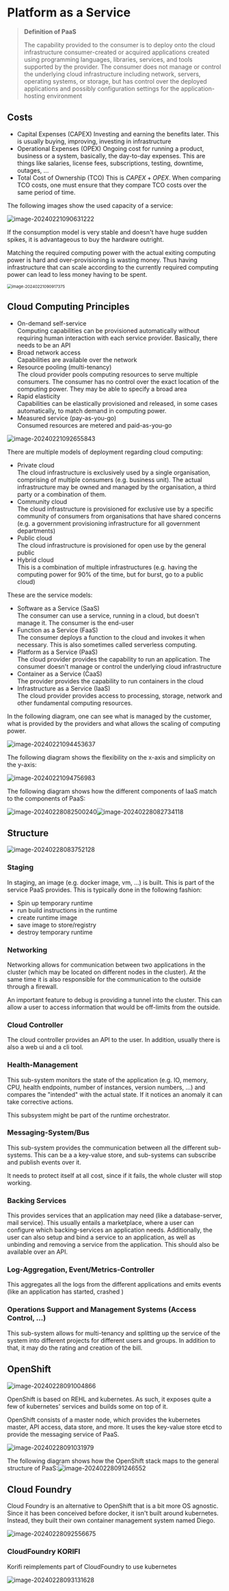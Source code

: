 # Platform as a Service

> **Definition of PaaS**
>
> The capability provided to the consumer is to deploy onto the cloud infrastructure consumer-created or acquired applications created using programming languages, libraries, services, and tools supported by the provider. The consumer does not manage or control the underlying cloud infrastructure including network, servers, operating systems, or storage, but has control over the deployed applications and possibly configuration settings for the application-hosting environment

## Costs

* Capital Expenses (CAPEX)
  Investing and earning the benefits later. This is usually buying, improving, investing in infrastructure
* Operational Expenses (OPEX)
  Ongoing cost for running a product, business or a system, basically, the day-to-day expenses. This are things like salaries, license fees, subscriptions, testing, downtime, outages,  ...
* Total Cost of Ownership (TCO)
  This is $CAPEX + OPEX$. When comparing TCO costs, one must ensure that they compare TCO costs over the same period of time.

The following images show the used capacity of a service:

![image-20240221090631222](./res/PAAS/image-20240221090631222.png)

If the consumption model is very stable and doesn't have huge sudden spikes, it is advantageous to buy the hardware outright.

Matching the required computing power with the actual exiting computing power is hard and over-provisioning is wasting money. Thus having infrastructure that can scale according to the currently required computing power can lead to less money having to be spent.

<img src="./res/PAAS/image-20240221090917375.png" alt="image-20240221090917375" style="zoom:67%;" />

## Cloud Computing Principles

* On-demand self-service  
  Computing capabilities can be provisioned automatically without requiring human interaction with each service provider. Basically, there needs to be an API
* Broad network access  
  Capabilities are available over the network
* Resource pooling (multi-tenancy)  
  The cloud provider pools computing resources to serve multiple consumers. The consumer has no control over the exact location of the computing power. They may be able to specify a broad area
* Rapid elasticity  
  Capabilities can be elastically provisioned and released, in some cases automatically, to match demand in computing power.
* Measured service (pay-as-you-go)  
  Consumed resources are metered and paid-as-you-go

![image-20240221092655843](./res/PAAS/image-20240221092655843.png)

There are multiple models of deployment regarding cloud computing:

* Private cloud  
  The cloud infrastructure is exclusively used by a single organisation, comprising of multiple consumers (e.g. business unit). The actual infrastructure may be owned and managed by the organisation, a third party or a combination of them.
* Community cloud  
  The cloud infrastructure is provisioned for exclusive use by a specific community of consumers from organisations that have shared concerns (e.g. a government provisioning infrastructure for all government departments)
* Public cloud  
  The cloud infrastructure is provisioned for open use by the general public 
* Hybrid cloud  
  This is a combination of multiple infrastructures (e.g. having the computing power for 90% of the time, but for burst, go to a public cloud)

These are the service models:

* Software as a Service (SaaS)  
  The consumer can use a service, running in a cloud, but doesn't manage it. The consumer is the end-user
* Function as a Service (FaaS)  
  The consumer deploys a function to the cloud and invokes it when necessary. This is also sometimes called serverless computing.
* Platform as a Service (PaaS)  
  The cloud provider provides the capability to run an application. The consumer doesn't manage or control the underlying cloud infrastructure
* Container as a Service (CaaS)  
  The provider provides the capability to run containers in the cloud
* Infrastructure as a Service (IaaS)  
  The cloud provider provides access to processing, storage, network and other fundamental computing resources. 

In the following diagram, one can see what is managed by the customer, what is provided by the providers and what allows the scaling of computing power.

![image-20240221094453637](./res/PAAS/image-20240221094453637.png)

The following diagram shows the flexibility on the x-axis and simplicity on the y-axis:

![image-20240221094756983](./res/PAAS/image-20240221094756983.png)

The following diagram shows how the different components of IaaS match to the components of PaaS:

![image-20240228082500240](./res/PAAS/image-20240228082500240.png)![image-20240228082734118](./res/PAAS/image-20240228082734118.png)

## Structure

![image-20240228083752128](./res/PAAS/image-20240228083752128.png)

### Staging

In staging, an image (e.g. docker image, vm, ...) is built. This is part of the service PaaS provides. This is typically done in the following fashion:

* Spin up temporary runtime
* run build instructions in the runtime
* create runtime image
* save image to store/registry
* destroy temporary runtime

### Networking

Networking allows for communication between two applications in the cluster (which may be located on different nodes in the cluster). At the same time it is also responsible for the communication to the outside through a firewall. 

An important feature to debug is providing a tunnel into the cluster. This can allow a user to access information that would be off-limits from the outside.

### Cloud Controller

The cloud controller provides an API to the user. In addition, usually there is also a web ui and a cli tool.

### Health-Management

This sub-system monitors the state of the application (e.g. IO, memory, CPU, health endpoints, number of instances, version numbers, ...) and compares the "intended" with the actual state. If it notices an anomaly it can take corrective actions.

This subsystem might be part of the runtime orchestrator.

### Messaging-System/Bus

This sub-system provides the communication between all the different sub-systems. This can be a a key-value store, and sub-systems can subscribe and publish events over it.

It needs to protect itself at all cost, since if it fails, the whole cluster will stop working.

### Backing Services

This provides services that an application may need (like a database-server, mail service). This usually entails a marketplace, where a user can configure which backing-services an application needs. Additionally, the user can also setup and bind a service to an application, as well as unbinding and removing a service from the application. This should also be available over an API.

### Log-Aggregation, Event/Metrics-Controller

This aggregates all the logs from the different applications and emits events (like an application has started, crashed )

### Operations Support and Management Systems (Access Control, ...)

This sub-system allows for multi-tenancy and splitting up the service of the system into different projects for different users and groups. In addition to that, it may do the rating and creation of the bill.

## OpenShift

![image-20240228091004866](./res/PAAS/image-20240228091004866.png)

OpenShift is based on REHL and kubernetes. As such, it exposes quite a few of kubernetes' services and builds some on top of it.

OpenShift consists of a master node, which provides the kubernetes master, API access, data store, and more. It uses the key-value store etcd to provide the messaging service of PaaS.

![image-20240228091031979](./res/PAAS/image-20240228091031979.png)

The following diagram shows how the OpenShift stack maps to the general structure of PaaS:![image-20240228091246552](./res/PAAS/image-20240228091246552.png)

## Cloud Foundry

Cloud Foundry is an alternative to OpenShift that is a bit more OS agnostic. Since it has been conceived before docker, it isn't built around kubernetes. Instead, they built their own container management system named Diego.

![image-20240228092556675](./res/PAAS/image-20240228092556675.png)

### CloudFoundry KORIFI

Korifi reimplements part of CloudFoundry to use kubernetes

![image-20240228093131628](./res/PAAS/image-20240228093131628.png)
